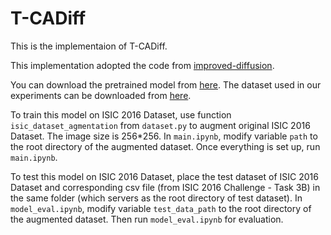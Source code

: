 # T-CADiff

This is the implementaion of T-CADiff. 

This implementation adopted the code from [improved-diffusion](https://github.com/openai/improved-diffusion).

You can download the pretrained model from [here](https://drive.google.com/file/d/1uYc3rhrXvoTPI8ahat-SM3KSGiLbEFao/view?usp=drive_link). The dataset used in our experiments can be downloaded from [here](https://drive.google.com/drive/folders/1KfFj0R8rqIfktFhuCgftdtsMgBXL-zJ3?usp=sharing). 

To train this model on ISIC 2016 Dataset, use function `isic_dataset_agmentation` from `dataset.py` to augment original ISIC 2016 Dataset. The image size is 256*256. In `main.ipynb`, modify variable `path` to the root directory of the augmented dataset. Once everything is set up, run `main.ipynb`.

To test this model on ISIC 2016 Dataset, place the test dataset of ISIC 2016 Dataset and corresponding csv file (from ISIC 2016 Challenge - Task 3B) in the same folder (which servers as the root directory of test dataset). In `model_eval.ipynb`, modify variable `test_data_path` to the root directory of the augmented dataset. Then run `model_eval.ipynb` for evaluation.
